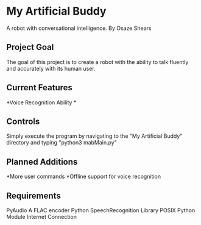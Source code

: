My Artificial Buddy
===================
A robot with conversational intelligence.
By Osaze Shears

Project Goal
------------
The goal of this project is to create a robot with the ability to talk fluently and accurately with its human user.

Current Features
----------------
*Voice Recognition Ability
*

Controls
--------
Simply execute the program by navigating to the "My Artificial Buddy" directory and typing "python3 mabMain.py"


Planned Additions
-----------------
*More user commands
*Offline support for voice recognition

Requirements
------------
PyAudio
A FLAC encoder
Python SpeechRecognition Library
POSIX Python Module
Internet Connection
